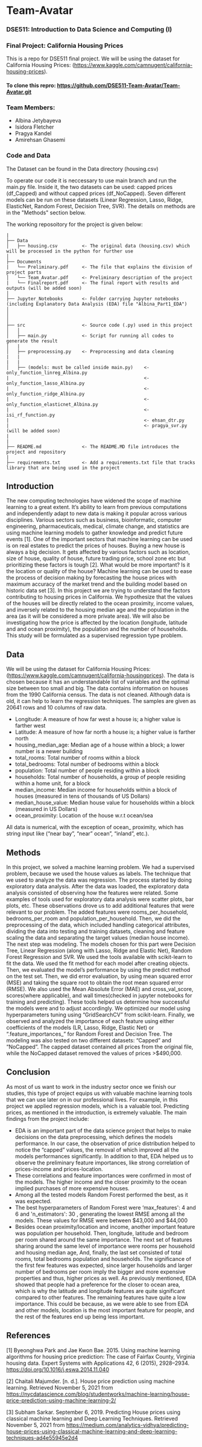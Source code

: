 # Team-Avatar
### DSE511: Introduction to Data Science and Computing (I)
### Final Project: California Housing Prices

This is a repo for DSE511 final project. We will be using the dataset for California Housing Prices: (https://www.kaggle.com/camnugent/california-housing-prices).

#### To clone this repro: https://github.com/DSE511-Team-Avatar/Team-Avatar.git
### Team Members: 

- Albina Jetybayeva
- Isidora Fletcher
- Pragya Kandel
- Amirehsan Ghasemi

### Code and Data


The Dataset can be found in the Data directory (housing.csv)

To operate our code it is neccessary to use main branch and run the main.py file. Inside it, the two datasets can be used: capped prices (df_Capped) and without capped prices (df_NoCapped). Seven different models can be run on these datasets (Linear Regression, Lasso, Ridge, ElasticNet, Random Forest, Decision Tree, SVR). The details on methods are in the "Methods" section below.

The working reposoitory for the project is given below:

```
|
├── Data
│   ├── housing.csv         <- The original data (housing.csv) which will be processed in the python for further use
│
├── Documents
|   └── Preliminary.pdf     <- The file that explains the division of project parts
│   └── Team_Avatar.pdf     <- Preliminary description of the project
|   └── Finalreport.pdf     <- The final report with results and outputs (will be added soon) 
│
├── Jupyter_Notebooks       <- Folder carrying Jupyter notebooks (including Explanatory Data Analysis (EDA) file "Albina_Part1_EDA")
│
│               
│
├── src                     <- Source code (.py) used in this project
│   │
│   ├── main.py             <- Script for running all codes to generate the result
│   |          
│   ├── preprocessing.py    <- Preprocessing and data cleaning
|   |                                       
|   |                      
│   ├── (models: must be called inside main.py)    <- only_function_linreg_Albina.py
|                                                  <- only_function_lasso_Albina.py
|                                                  <- only_function_ridge_Albina.py
|                                                  <- only_function_elasticnet_Albina.py
|                                                  <- isi_rf_function.py
|                                                  <- ehsan_dtr.py
|                                                  <- pragya_svr.py  (will be added soon)
|
| 
├── README.md               <- The README.MD file introduces the project and repository
|
├── requirements.txt        <- Add a requirements.txt file that tracks library that are being used in the project

```
## Introduction

The new computing technologies have widened the scope of machine learning to a great extent. It’s ability to learn from previous computations and independently adapt to new data is making it popular across various disciplines. Various sectors such as business, bioinformatic, computer engineering, pharmaceuticals, medical, climate change, and statistics are using machine learning models to gather knowledge and predict future events [1]. One of the important sectors that machine learning can be used is on real estates to predict the prices of houses. Buying a new house is always a big decision. It gets affected by various factors such as location, size of house, quality of house, future trading price, school zone etc but prioritizing these factors is tough [2]. What would be more important? Is it the location or quality of the house? Machine learning can be used to ease the process of decision making by forecasting the house prices with maximum accuracy of the market trend and the building model based on historic data set [3]. In this project we are trying to understand the factors contributing to housing prices in California. We hypothesize that the values of the houses will be directly related to the ocean proximity, income values, and inversely related to the housing median age and the population in the area (as it will be considered a more private area). We will also be investigating how the price is affected by the location (longitude, latitude and and ocean proximity), the population and the number of households. This study will be formulated as a supervised regression type problem.

## Data

We will be using the dataset for California Housing Prices: (https://www.kaggle.com/camnugent/california-housingprices).
The data is chosen because it has an understandable list of variables and the optimal size between too small and big. The data contains information on houses from the 1990 California census. The data is not cleaned. Although data is old, it can help to learn the regression techniques. The samples are given as
20641 rows and 10 columns of raw data.

- Longitude: A measure of how far west a house is; a higher value is farther west
- Latitude: A measure of how far north a house is; a higher value is farther north
- housing_median_age: Median age of a house within a block; a lower number is a newer building
- total_rooms: Total number of rooms within a block
- total_bedrooms: Total number of bedrooms within a block
- population: Total number of people residing within a block
- households: Total number of households, a group of people residing within a home unit, for a block
- median_income: Median income for households within a block of houses (measured in tens of thousands of US Dollars)
- median_house_value: Median house value for households within a block (measured in US Dollars)
- ocean_proximity: Location of the house w.r.t ocean/sea

All data is numerical, with the exception of ocean_ proximity, which has string input like (“near bay”, “near” ocean”, “inland”, etc.).


## Methods 

In this project, we solved a machine learning problem. We had a supervised problem, because we used the house values as labels. The technique that we used to analyze the data was regression. The  process started by doing exploratory data analysis. After the data was loaded, the exploratory data analysis consisted of observing how the features were related. Some examples of tools used for exploratory data analysis were scatter plots, bar plots, etc. These observations drove us to add additional features that were relevant to our problem. The added features were rooms_per_household, bedrooms_per_room and population_per_household. Then, we did the preprocessing of the data, which included handling categorical attributes, dividing the data into testing and training datasets, cleaning and feature scaling the data and separating the target values (median house income). The next step was modeling. The models chosen for this part were Decision Tree, Linear Regression (along with Lasso, Ridge and Elastic Net), Random Forest Regression and SVR. We used the tools available with scikit-learn to fit the data. We used the fit method for each model after creating objects. Then, we evaluated the model’s performance by using the predict method on the test set. Then, we did error evaluation, by using mean squared error (MSE) and taking the square root to obtain the root mean squared error (RMSE). We also used the Mean Absolute Error (MAE) and cross_val_score, scores(where applicable), and wall times(checked in jupyter notebooks for training and predicting). These tools helped us determine how successful the models were and to adjust accordingly. We optimized our model using hyperparameters tuning using “GridSearchCV” from scikit-learn. Finally, we observed and analyzed the importance of each feature using either coefficients of the models (LR, Lasso, Ridge, Elastic Net) or “.feature_importances_” for Random Forest and Decision Tree. The modeling was also tested on two different datasets: “Capped” and “NoCapped”. The capped dataset contained all prices from the original file, while the NoCapped dataset removed the values of prices >$490,000. 


## Conclusion

As most of us want to work in the industry sector once we finish our studies, this type of project equips us with valuable machine learning tools that we can use later on in our professional lives. For example, in this project we applied regression models, which is a valuable tool. Predicting prices, as mentioned in the introduction, is extremely valuable. The main findings from the project include:
- EDA is an important part of the data science project that helps to make decisions on the data preprocessing, which defines the models performance. In our case, the observation of price distribution helped to notice the “capped” values, the removal of which improved all the models performances significantly. In addition to that, EDA helped us to observe the preliminary feature importances, like strong correlation of prices-income and prices-location.
- These correlations and feature importances were confirmed in most of the models. The higher income and the closer proximity to the ocean implied purchases of more expensive houses.
- Among all the tested models Random Forest  performed the best, as it was expected.
- The best hyperparameters of Random Forest were ‘max_features': 4 and 6 and 'n_estimators': 30 , generating the lowest RMSE among all the models. These values for RMSE were between  $43,000 and $44,000
- Besides ocean proximity/location and income, another important feature was population per household. Then, longitude, latitude and bedroom per room shared around the same importance. The next set of features sharing around the same level of importance were rooms per household and housing median age, And, finally, the last set consisted of total rooms, total bedrooms population and households. The significance of the first few features was expected, since larger households and larger number of bedrooms per room imply the bigger and more expensive properties and thus, higher prices as well. As previously mentioned, EDA showed that people had a preference for the closer to ocean area, which is why the latitude and longitude features are quite significant compared to other features. The remaining features have quite a low importance. This could be because, as we were able to see from EDA and other models, location is the most important feature for people, and the rest of the features end up being less important.


## References

[1] Byeonghwa Park and Jae Kwon Bae. 2015. Using machine learning algorithms for housing price prediction: The case of Fairfax County, Virginia housing data. Expert Systems with Applications 42, 6 (2015), 2928–2934. https://doi.org/10.1016/j.eswa.2014.11.040

[2] Chaitali Majumder. [n. d.]. House price prediction using machine learning. Retrieved November 5, 2021 from https://nycdatascience.com/blog/studentworks/machine-learning/house-price-prediction-using-machine-learning-2/

[3] Subham Sarkar. September 6, 2019. Predicting House prices using classical machine learning and Deep Learning Techniques. Retrieved November 5, 2021 from https://medium.com/analytics-vidhya/predicting-house-prices-using-classical-machine-learning-and-deep-learning-techniques-ad4e55945e2d4

